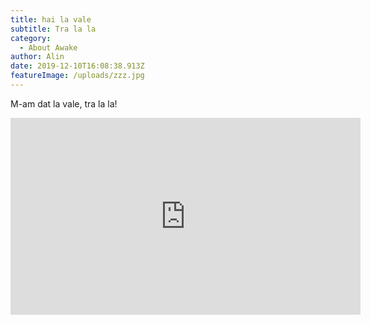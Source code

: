 ```yaml
---
title: hai la vale
subtitle: Tra la la
category:
  - About Awake
author: Alin
date: 2019-12-10T16:08:38.913Z
featureImage: /uploads/zzz.jpg
---
```

M-am dat la vale, tra la la!

<iframe width="560" height="315" src="https://www.youtube.com/embed/_43eZSh32vY" frameborder="0" allow="accelerometer; autoplay; encrypted-media; gyroscope; picture-in-picture" allowfullscreen></iframe>
